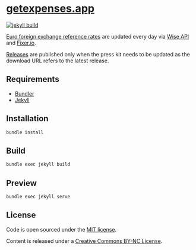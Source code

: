 # [getexpenses.app](https://getexpenses.app)

[![jekyll build](https://github.com/bluecometlabs/getexpenses.app/actions/workflows/build.yml/badge.svg)](https://github.com/bluecometlabs/getexpenses.app/actions/workflows/build.yml)

[Euro foreign exchange reference rates](/eurofxref) are updated every day via [Wise API](https://docs.wise.com/api-docs) and [Fixer.io](https://fixer.io).

[Releases](https://github.com/bluecometlabs/getexpenses.app/releases) are published only when the press kit needs to be updated as the download URL refers to the latest release.

## Requirements

- [Bundler](https://bundler.io)
- [Jekyll](https://jekyllrb.com)

## Installation

```bash
bundle install
```

## Build

```bash
bundle exec jekyll build
```

## Preview

```bash
bundle exec jekyll serve
```

## License

Code is open sourced under the [MIT license](LICENSE).

Content is released under a [Creative Commons BY-NC License](http://creativecommons.org/licenses/by-nc/4.0/).
